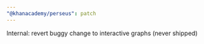 ```yaml
---
"@khanacademy/perseus": patch
---
```


Internal: revert buggy change to interactive graphs (never shipped)
